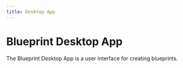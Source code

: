 ```yaml
---
title: Desktop App
---
```


# Blueprint Desktop App

The Blueprint Desktop App is a user interface for creating blueprints.
